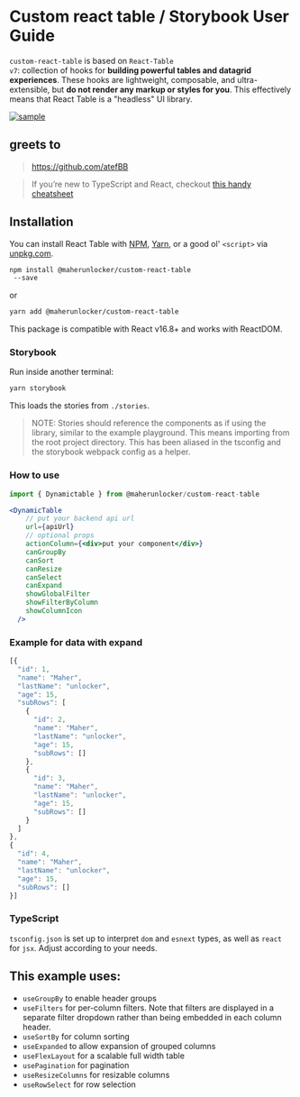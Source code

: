 # Custom react table / Storybook User Guide

`custom-react-table` is based on <code>React-Table v7</code>: collection of hooks for **building powerful tables and datagrid experiences**. These hooks are lightweight, composable, and ultra-extensible, but **do not render any markup or styles for you**. This effectively means that React Table is a "headless" UI library.

<a target="_blank" rel="noopener noreferrer" href="https://user-images.githubusercontent.com/30791819/147334536-5de8ed47-4719-4563-b537-f468cfef3fdf.PNG"><img src="https://user-images.githubusercontent.com/30791819/147334536-5de8ed47-4719-4563-b537-f468cfef3fdf.PNG" alt="sample" style="max-width: 100%;"></a>



## greets to 

> https://github.com/atefBB

> If you’re new to TypeScript and React, checkout [this handy cheatsheet](https://github.com/sw-yx/react-typescript-cheatsheet/)

## Installation

You can install React Table with [NPM](https://npmjs.com),
[Yarn](https://yarnpkg.com), or a good ol' `<script>` via
[unpkg.com](https://unpkg.com).

```sh
npm install @maherunlocker/custom-react-table
 --save
```

or

```sh
yarn add @maherunlocker/custom-react-table
```

This package is compatible with React v16.8+ and works with ReactDOM.

### Storybook

Run inside another terminal:

```bash
yarn storybook
```

This loads the stories from `./stories`.

> NOTE: Stories should reference the components as if using the library, similar to the example playground. This means importing from the root project directory. This has been aliased in the tsconfig and the storybook webpack config as a helper.

### How to use

```jsx
import { Dynamictable } from @maherunlocker/custom-react-table

<DynamicTable
    // put your backend api url
    url={apiUrl}
    // optional props
    actionColumn={<div>put your component</div>}
    canGroupBy
    canSort
    canResize
    canSelect
    canExpand
    showGlobalFilter
    showFilterByColumn
    showColumnIcon
  />
```

### Example for data with expand
```js
[{
  "id": 1,
  "name": "Maher",
  "lastName": "unlocker",
  "age": 15,
  "subRows": [
    {
      "id": 2,
      "name": "Maher",
      "lastName": "unlocker",
      "age": 15,
      "subRows": []
    },
    {
      "id": 3,
      "name": "Maher",
      "lastName": "unlocker",
      "age": 15,
      "subRows": []
    }
  ]
},
{
  "id": 4,
  "name": "Maher",
  "lastName": "unlocker",
  "age": 15,
  "subRows": []
}]
```

### TypeScript

`tsconfig.json` is set up to interpret `dom` and `esnext` types, as well as `react` for `jsx`. Adjust according to your needs.


## This example uses:


  * `useGroupBy` to enable header groups
  * `useFilters` for per-column filters.  Note that filters are displayed in a separate filter dropdown rather than being embedded in each column header.
  * `useSortBy` for column sorting
  * `useExpanded` to allow expansion of grouped columns
  * `useFlexLayout` for a scalable full width table
  * `usePagination` for pagination
  * `useResizeColumns` for resizable columns
  * `useRowSelect` for row selection
